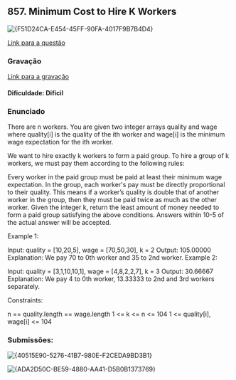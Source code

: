 ## 857. Minimum Cost to Hire K Workers

![{F51D24CA-E454-45FF-90FA-4017F9B7B4D4}](https://github.com/user-attachments/assets/3d90b616-bcb8-41ae-949f-f043776f94f7)

[Link para a questão](https://leetcode.com/problems/minimum-cost-to-hire-k-workers/description/)

### Gravação

[Link para a gravação](https://youtu.be/8d-GFH15Mns)

#### Dificuldade: Difícil

### Enunciado

There are n workers. You are given two integer arrays quality and wage where quality[i] is the quality of the ith worker and wage[i] is the minimum wage expectation for the ith worker.

We want to hire exactly k workers to form a paid group. To hire a group of k workers, we must pay them according to the following rules:

Every worker in the paid group must be paid at least their minimum wage expectation.
In the group, each worker's pay must be directly proportional to their quality. This means if a worker’s quality is double that of another worker in the group, then they must be paid twice as much as the other worker.
Given the integer k, return the least amount of money needed to form a paid group satisfying the above conditions. Answers within 10-5 of the actual answer will be accepted.

 

Example 1:

Input: quality = [10,20,5], wage = [70,50,30], k = 2
Output: 105.00000
Explanation: We pay 70 to 0th worker and 35 to 2nd worker.
Example 2:

Input: quality = [3,1,10,10,1], wage = [4,8,2,2,7], k = 3
Output: 30.66667
Explanation: We pay 4 to 0th worker, 13.33333 to 2nd and 3rd workers separately.
 

Constraints:

n == quality.length == wage.length
1 <= k <= n <= 104
1 <= quality[i], wage[i] <= 104

### Submissões: 

![{40515E90-5276-41B7-980E-F2CEDA9BD3B1}](https://github.com/user-attachments/assets/9320b6c1-4fae-4bc3-8478-fe8200883dbf)

![{ADA2D50C-BE59-4880-AA41-D5B0B1373769}](https://github.com/user-attachments/assets/47ee7814-c811-4d7e-9bb1-47ac509e6e0d)

